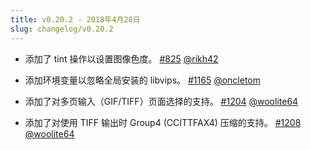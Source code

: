 ```yaml
---
title: v0.20.2 - 2018年4月28日
slug: changelog/v0.20.2
---
```


* 添加了 tint 操作以设置图像色度。
  [#825](https://github.com/lovell/sharp/pull/825)
  [@rikh42](https://github.com/rikh42)

* 添加环境变量以忽略全局安装的 libvips。
  [#1165](https://github.com/lovell/sharp/pull/1165)
  [@oncletom](https://github.com/oncletom)

* 添加了对多页输入（GIF/TIFF）页面选择的支持。
  [#1204](https://github.com/lovell/sharp/pull/1204)
  [@woolite64](https://github.com/woolite64)

* 添加了对使用 TIFF 输出时 Group4 (CCITTFAX4) 压缩的支持。
  [#1208](https://github.com/lovell/sharp/pull/1208)
  [@woolite64](https://github.com/woolite64)